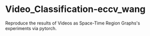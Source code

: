 # Video_Classification-eccv_wang
Reproduce the results of Videos as Space-Time Region Graphs's experiments via pytorch.
